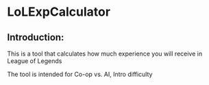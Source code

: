 # LoLExpCalculator

## Introduction:
This is a tool that calculates how much experience you will receive in League of Legends  

The tool is intended for Co-op vs. AI, Intro difficulty
